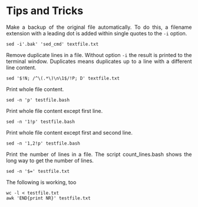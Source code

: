 # Tips and Tricks

<p align="justify">Make a backup of the original file automatically. To do this, a filename extension with a leading dot is added within single quotes to the <code>-i</code> option.</p> 

    sed -i'.bak' 'sed_cmd' textfile.txt

<p align="justify">Remove duplicate lines in a file. Without option <code>-i</code> the result is printed to the terminal window. Duplicates means duplicates up to a line with a different line content.</p> 

    sed '$!N; /^\(.*\)\n\1$/!P; D' textfile.txt

Print whole file content.

    sed -n 'p' testfile.bash

Print whole file content except first line.

    sed -n '1!p' testfile.bash

Print whole file content except first and second line.

    sed -n '1,2!p' testfile.bash

<p align="justify">Print the number of lines in a file. The script count_lines.bash shows the long way to get the number of lines.</p>

    sed -n '$=' testfile.txt

The following is working, too

    wc -l < testfile.txt
    awk 'END{print NR}' testfile.txt

    
    
